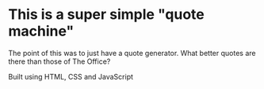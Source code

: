 # This is a super simple "quote machine"

The point of this was to just have a quote generator. What better quotes are there than those of The Office?

Built using HTML, CSS and JavaScript
